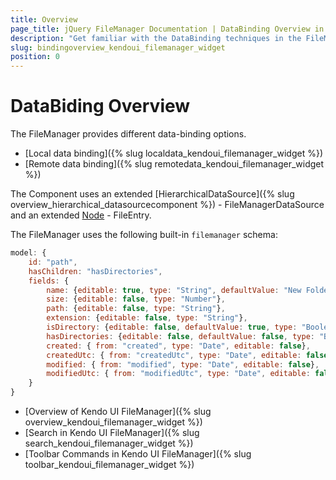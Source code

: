 ```yaml
---
title: Overview
page_title: jQuery FileManager Documentation | DataBinding Overview in FileManager
description: "Get familiar with the DataBinding techniques in the FileManager and how you can define your preferable databinding approach."
slug: bindingoverview_kendoui_filemanager_widget
position: 0
---
```


# DataBiding Overview

The FileManager provides different data-binding options.

* [Local data binding]({% slug localdata_kendoui_filemanager_widget %})
* [Remote data binding]({% slug remotedata_kendoui_filemanager_widget %})

The Component uses an extended [HierarchicalDataSource]({% slug overview_hierarchical_datasourcecomponent %}) - FileManagerDataSource and an extended [Node](/api/javascript/ui/filemanager) - FileEntry. 

The FileManager uses the following built-in `filemanager` schema:

```js
model: {
    id: "path",
    hasChildren: "hasDirectories",
    fields: {
        name: {editable: true, type: "String", defaultValue: "New Folder" },
        size: {editable: false, type: "Number"},
        path: {editable: false, type: "String"},
        extension: {editable: false, type: "String"},
        isDirectory: {editable: false, defaultValue: true, type: "Boolean"},
        hasDirectories: {editable: false, defaultValue: false, type: "Boolean"},
        created: { from: "created", type: "Date", editable: false},
        createdUtc: { from: "createdUtc", type: "Date", editable: false },
        modified: { from: "modified", type: "Date", editable: false},
        modifiedUtc: { from: "modifiedUtc", type: "Date", editable: false }
    }
}

```

* [Overview of Kendo UI FileManager]({% slug overview_kendoui_filemanager_widget %})
* [Search in Kendo UI FileManager]({% slug search_kendoui_filemanager_widget %})
* [Toolbar Commands in Kendo UI FileManager]({% slug toolbar_kendoui_filemanager_widget %})
